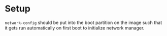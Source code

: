 # Setup

`network-config` should be put into the boot partition on the image such that it gets run automatically on first boot to initialize network manager.